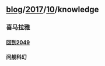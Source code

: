 ## [blog](../../README.md)/[2017](../README.md)/[10](README.md)/knowledge
### 喜马拉雅
#### [回到2049][1]
#### 问舰科幻

[1]: 14/backto2049.md